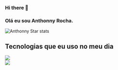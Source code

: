 ### Hi there 👋
### Olá eu sou Anthonny Rocha.


![Anthonny Star stats](https://github-readme-stats.vercel.app/api?username=anthonnystar&show_icons=true&theme=dracula)


## Tecnologias que eu uso no meu dia
<div> 
<img src="https://img.shields.io/badge/mac%20os-000000?style=for-the-badge&logo=apple&logoColor=white" />
</div>
<img src="https://img.shields.io/badge/C%23-239120?style=for-the-badge&logo=c-sharp&logoColor=white" />
</div>


